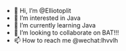- 👋 Hi, I’m @Elliotoplit
- 👀 I’m interested in Java
- 🌱 I’m currently learning Java
- 💞️ I’m looking to collaborate on BAT!!!
- 📫 How to reach me @wechat:lhvvlh

<!---
Elliotoplit/Elliotoplit is a ✨ special ✨ repository because its `README.md` (this file) appears on your GitHub profile.
You can click the Preview link to take a look at your changes.
--->
